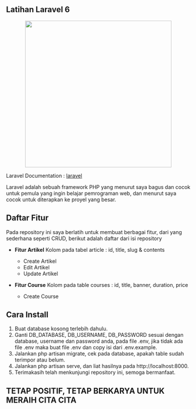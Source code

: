 ## Latihan Laravel 6
<p align="center">
    <img src="https://www.bekenweb.com/blog/wp-content/uploads/2019/11/Laravel-6-1280x720.png" width="400"/>
</p>

Laravel Documentation : <a href="https://laravel.com/" target="_blank">laravel</a>

Laravel adalah sebuah framework PHP yang menurut saya bagus dan cocok untuk pemula yang ingin belajar pemrograman web, dan menurut saya cocok untuk diterapkan ke proyel yang besar.

## Daftar Fitur

Pada repository ini saya berlatih untuk membuat berbagai fitur, dari yang sederhana seperti CRUD,
berikut adalah daftar dari isi repository

-   **Fitur Artikel**
    Kolom pada tabel article : id, title, slug & contents
    -   Create Artikel
    -   Edit Artikel 
    -   Update Artikel
   
-   **Fitur Course**
    Kolom pada table courses : id, title, banner, duration, price
    -   Create Course


## Cara Install
1. Buat database kosong terlebih dahulu.
2. Ganti DB_DATABASE, DB_USERNAME, DB_PASSWORD sesuai dengan database, username dan password anda, pada file .env, jika tidak ada file .env maka buat file .env dan copy isi dari .env.example.
3. Jalankan php artisan migrate, cek pada database, apakah table sudah terimpor atau belum.
4. Jalankan php artisan serve, dan liat hasilnya pada http://localhost:8000.
5. Terimakasih telah menkunjungi repository ini, semoga bermanfaat.

## TETAP POSITIF, TETAP BERKARYA UNTUK MERAIH CITA CITA
